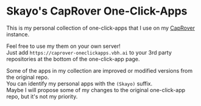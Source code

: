 # Skayo's CapRover One-Click-Apps

This is my personal collection of one-click-apps that I use on my [CapRover](https://caprover.com/) instance.  

Feel free to use my them on your own server!  
Just add `https://caprover-oneclickapps.vbh.ai` to your 3rd party repositories at the bottom of the one-click-app page.

Some of the apps in my collection are improved or modified versions from the original repo.  
You can identify my personal apps with the `(Skayo)` suffix.  
Maybe I will propose some of my changes to the original one-click-app repo, but it's not my priority.
